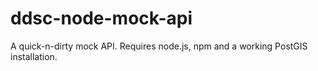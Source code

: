 ddsc-node-mock-api
==================

A quick-n-dirty mock API. Requires node.js, npm and a working PostGIS installation.

